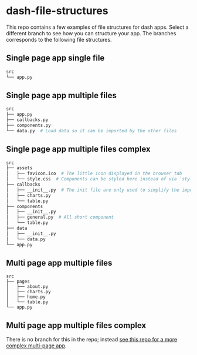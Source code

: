 # dash-file-structures

This repo contains a few examples of file structures for dash apps.
Select a different branch to see how you can structure your app.
The branches corresponds to the following file structures.

## Single page app single file

```bash
src
└── app.py
```

## Single page app multiple files

```bash
src
├── app.py
├── callbacks.py
├── components.py
└── data.py  # Load data so it can be imported by the other files
```

## Single page app multiple files complex

```bash
src
├── assets
│   ├── favicon.ico  # The little icon displayed in the browser tab
│   └── style.css  # Components can be styled here instead of via `style={}`
├── callbacks
│   ├── __init__.py  # The init file are only used to simplify the imports (see file for details)
│   ├── charts.py
│   └── table.py
├── components
│   ├── __init__.py
│   ├── general.py  # All short component
│   └── table.py
├── data
│   ├── __init__.py
│   └── data.py
└── app.py
```


## Multi page app multiple files

```src
src
├── pages
│   ├── about.py
│   ├── charts.py
│   ├── home.py
│   └── table.py
└── app.py
```

## Multi page app multiple files complex

There is no branch for this in the repo;
instead [see this repo for a more complex multi-page app](https://github.com/bradley-erickson/dash-app-structure).
